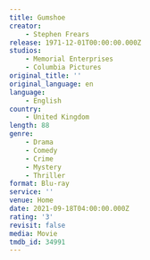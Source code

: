 ```yaml
---
title: Gumshoe
creator:
    - Stephen Frears
release: 1971-12-01T00:00:00.000Z
studios:
    - Memorial Enterprises
    - Columbia Pictures
original_title: ''
original_language: en
language:
    - English
country:
    - United Kingdom
length: 88
genre:
    - Drama
    - Comedy
    - Crime
    - Mystery
    - Thriller
format: Blu-ray
service: ''
venue: Home
date: 2021-09-18T04:00:00.000Z
rating: '3'
revisit: false
media: Movie
tmdb_id: 34991
---
```



